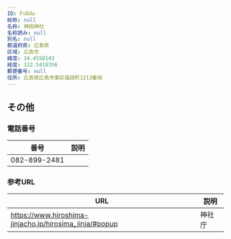 ```yaml
---
ID: FvDdu
総称: null
名称: 神田神社
名称読み: null
別名: null
都道府県: 広島県
区域: 広島市
緯度: 34.4558143
経度: 132.5410356
郵便番号: null
住所: 広島県広島市東区福田町1213番地
---
```


## その他

### 電話番号

| 番号         | 説明 |
| ------------ | ---- |
| 082-899-2481 |      |

### 参考URL

| URL                                                     | 説明   |
| ------------------------------------------------------- | ------ |
| https://www.hiroshima-jinjacho.jp/hirosima_jinja/#popup | 神社庁 |

